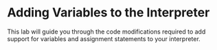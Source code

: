 # Adding Variables to the Interpreter

This lab will guide you through the code modifications required to add support for variables and assignment statements to your interpreter.

